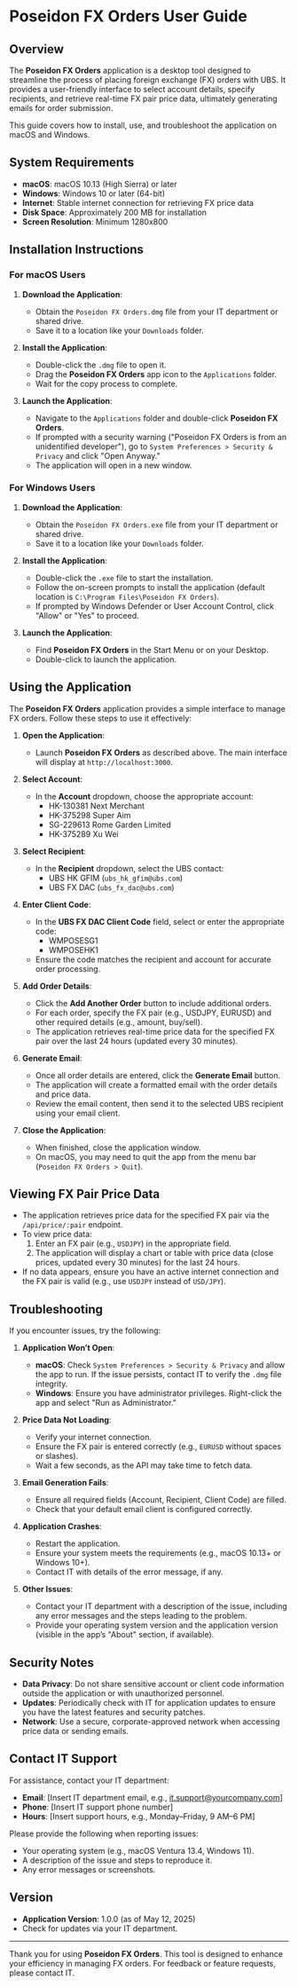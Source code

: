 # Poseidon FX Orders User Guide

## Overview
The **Poseidon FX Orders** application is a desktop tool designed to streamline the process of placing foreign exchange (FX) orders with UBS. It provides a user-friendly interface to select account details, specify recipients, and retrieve real-time FX pair price data, ultimately generating emails for order submission.

This guide covers how to install, use, and troubleshoot the application on macOS and Windows.

## System Requirements
- **macOS**: macOS 10.13 (High Sierra) or later
- **Windows**: Windows 10 or later (64-bit)
- **Internet**: Stable internet connection for retrieving FX price data
- **Disk Space**: Approximately 200 MB for installation
- **Screen Resolution**: Minimum 1280x800

## Installation Instructions

### For macOS Users
1. **Download the Application**:
   - Obtain the `Poseidon FX Orders.dmg` file from your IT department or shared drive.
   - Save it to a location like your `Downloads` folder.

2. **Install the Application**:
   - Double-click the `.dmg` file to open it.
   - Drag the **Poseidon FX Orders** app icon to the `Applications` folder.
   - Wait for the copy process to complete.

3. **Launch the Application**:
   - Navigate to the `Applications` folder and double-click **Poseidon FX Orders**.
   - If prompted with a security warning ("Poseidon FX Orders is from an unidentified developer"), go to `System Preferences > Security & Privacy` and click "Open Anyway."
   - The application will open in a new window.

### For Windows Users
1. **Download the Application**:
   - Obtain the `Poseidon FX Orders.exe` file from your IT department or shared drive.
   - Save it to a location like your `Downloads` folder.

2. **Install the Application**:
   - Double-click the `.exe` file to start the installation.
   - Follow the on-screen prompts to install the application (default location is `C:\Program Files\Poseidon FX Orders`).
   - If prompted by Windows Defender or User Account Control, click "Allow" or "Yes" to proceed.

3. **Launch the Application**:
   - Find **Poseidon FX Orders** in the Start Menu or on your Desktop.
   - Double-click to launch the application.

## Using the Application
The **Poseidon FX Orders** application provides a simple interface to manage FX orders. Follow these steps to use it effectively:

1. **Open the Application**:
   - Launch **Poseidon FX Orders** as described above. The main interface will display at `http://localhost:3000`.

2. **Select Account**:
   - In the **Account** dropdown, choose the appropriate account:
     - HK-130381 Next Merchant
     - HK-375298 Super Aim
     - SG-229613 Rome Garden Limited
     - HK-375289 Xu Wei

3. **Select Recipient**:
   - In the **Recipient** dropdown, select the UBS contact:
     - UBS HK GFIM (`ubs_hk_gfim@ubs.com`)
     - UBS FX DAC (`ubs_fx_dac@ubs.com`)

4. **Enter Client Code**:
   - In the **UBS FX DAC Client Code** field, select or enter the appropriate code:
     - WMPOSESG1
     - WMPOSEHK1
   - Ensure the code matches the recipient and account for accurate order processing.

5. **Add Order Details**:
   - Click the **Add Another Order** button to include additional orders.
   - For each order, specify the FX pair (e.g., USDJPY, EURUSD) and other required details (e.g., amount, buy/sell).
   - The application retrieves real-time price data for the specified FX pair over the last 24 hours (updated every 30 minutes).

6. **Generate Email**:
   - Once all order details are entered, click the **Generate Email** button.
   - The application will create a formatted email with the order details and price data.
   - Review the email content, then send it to the selected UBS recipient using your email client.

7. **Close the Application**:
   - When finished, close the application window.
   - On macOS, you may need to quit the app from the menu bar (`Poseidon FX Orders > Quit`).

## Viewing FX Pair Price Data
- The application retrieves price data for the specified FX pair via the `/api/price/:pair` endpoint.
- To view price data:
  1. Enter an FX pair (e.g., `USDJPY`) in the appropriate field.
  2. The application will display a chart or table with price data (close prices, updated every 30 minutes) for the last 24 hours.
- If no data appears, ensure you have an active internet connection and the FX pair is valid (e.g., use `USDJPY` instead of `USD/JPY`).

## Troubleshooting
If you encounter issues, try the following:

1. **Application Won’t Open**:
   - **macOS**: Check `System Preferences > Security & Privacy` and allow the app to run. If the issue persists, contact IT to verify the `.dmg` file integrity.
   - **Windows**: Ensure you have administrator privileges. Right-click the app and select "Run as Administrator."

2. **Price Data Not Loading**:
   - Verify your internet connection.
   - Ensure the FX pair is entered correctly (e.g., `EURUSD` without spaces or slashes).
   - Wait a few seconds, as the API may take time to fetch data.

3. **Email Generation Fails**:
   - Ensure all required fields (Account, Recipient, Client Code) are filled.
   - Check that your default email client is configured correctly.

4. **Application Crashes**:
   - Restart the application.
   - Ensure your system meets the requirements (e.g., macOS 10.13+ or Windows 10+).
   - Contact IT with details of the error message, if any.

5. **Other Issues**:
   - Contact your IT department with a description of the issue, including any error messages and the steps leading to the problem.
   - Provide your operating system version and the application version (visible in the app’s "About" section, if available).

## Security Notes
- **Data Privacy**: Do not share sensitive account or client code information outside the application or with unauthorized personnel.
- **Updates**: Periodically check with IT for application updates to ensure you have the latest features and security patches.
- **Network**: Use a secure, corporate-approved network when accessing price data or sending emails.

## Contact IT Support
For assistance, contact your IT department:
- **Email**: [Insert IT department email, e.g., it.support@yourcompany.com]
- **Phone**: [Insert IT support phone number]
- **Hours**: [Insert support hours, e.g., Monday–Friday, 9 AM–6 PM]

Please provide the following when reporting issues:
- Your operating system (e.g., macOS Ventura 13.4, Windows 11).
- A description of the issue and steps to reproduce it.
- Any error messages or screenshots.

## Version
- **Application Version**: 1.0.0 (as of May 12, 2025)
- Check for updates via your IT department.

---

Thank you for using **Poseidon FX Orders**. This tool is designed to enhance your efficiency in managing FX orders. For feedback or feature requests, please contact IT.